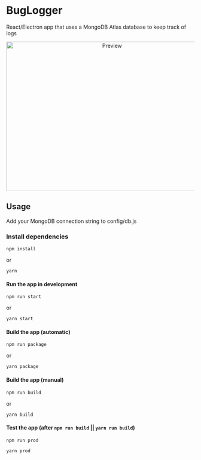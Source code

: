 # BugLogger

React/Electron app that uses a MongoDB Atlas database to keep track of logs

<p align="center">
  <img src="https://user-images.githubusercontent.com/48330931/118965204-b509fc80-b968-11eb-9f9f-faebbe7a19cb.png" alt="Preview" width="550" height="400">
</p>


## Usage

Add your MongoDB connection string to config/db.js

### Install dependencies

```
npm install
```

or

```
yarn
```

#### Run the app in development

```
npm run start
```

or

```
yarn start
```

#### Build the app (automatic)

```
npm run package
```

or

```
yarn package
```

#### Build the app (manual)

```
npm run build
```

or

```
yarn build
```

#### Test the app (after `npm run build` || `yarn run build`)

```
npm run prod
```

```
yarn prod
```
